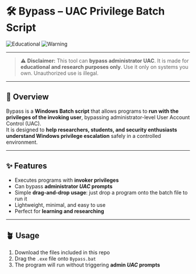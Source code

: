 # 🛠️ Bypass – UAC Privilege Batch Script

![Educational](https://img.shields.io/badge/Purpose-Educational-yellow)
![Warning](https://img.shields.io/badge/⚠️-Do_Not_Misuse-red)

---

> ⚠️ **Disclaimer:** This tool can **bypass administrator UAC**. It is made for **educational and research purposes only**. Use it only on systems you own. Unauthorized use is illegal.

---

## 🎯 Overview

Bypass is a **Windows Batch script** that allows programs to **run with the privileges of the invoking user**, bypassing administrator-level User Account Control (UAC).  
It is designed to **help researchers, students, and security enthusiasts understand Windows privilege escalation** safely in a controlled environment.

---

## ✨ Features

- Executes programs with **invoker privileges**  
- Can bypass **administrator *UAC* prompts**  
- Simple **drag-and-drop usage**: just drop a program onto the batch file to run it  
- Lightweight, minimal, and easy to use  
- Perfect for **learning and researching**

---

## 🪴 Usage

1. Download the files included in this repo
2. Drag the `.exe` file onto `Bypass.bat`
3. The program will run without triggering **admin *UAC* prompts**


